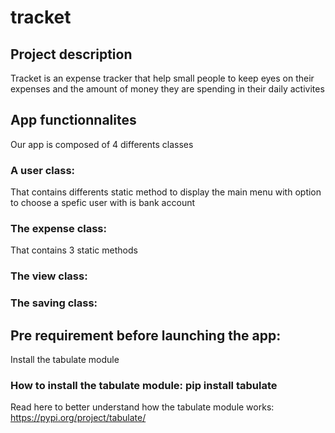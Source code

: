 # tracket

## Project description
Tracket is an expense tracker that help small people to keep eyes on their expenses and the amount of money they are spending in their daily activites

## App functionnalites
Our app is composed of 4 differents classes
### A user class: 
That contains differents static method to display the main menu with option to choose a spefic user with is bank account

### The expense class: 
That contains 3 static methods 

### The view class:


### The saving class:

## Pre requirement before launching the app:
Install the tabulate module
### How to install the tabulate module: pip install tabulate
Read here to better understand how the tabulate module works: https://pypi.org/project/tabulate/

